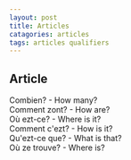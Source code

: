 ```yaml
---
layout: post
title: Articles
catagories: articles
tags: articles qualifiers
---
```

## Article
Combien? - How many?<br />
Comment zont? - How are?<br />
Où ezt-ce? - Where is it?<br />
Comment c'ezt? - How is it?<br />
Qu'ezt-ce que? - What is that?<br />
Où ze trouve? - Where is?

